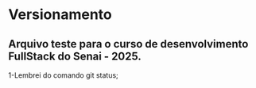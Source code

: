 # Versionamento

## Arquivo teste para o curso de desenvolvimento FullStack do Senai - 2025.

1-Lembrei do comando git status;

